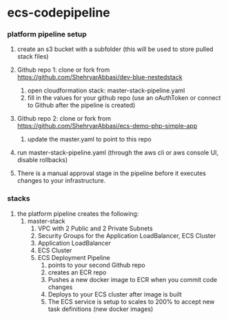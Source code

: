 # ecs-codepipeline

### platform pipeline setup
1. create an s3 bucket with a subfolder (this will be used to store pulled stack files)
2. Github repo 1: clone or fork from https://github.com/ShehryarAbbasi/dev-blue-nestedstack
    1. open cloudformation stack: master-stack-pipeline.yaml
    2. fill in the values for your github repo (use an oAuthToken or connect to Github after the pipeline is created)
3. Github repo 2: clone or fork from https://github.com/ShehryarAbbasi/ecs-demo-php-simple-app
    1. update the master.yaml to point to this repo

4. run master-stack-pipeline.yaml (through the aws cli or aws console UI, disable rollbacks)
5. There is a manual approval stage in the pipeline before it executes changes to your infrastructure.

### stacks
1. the platform pipeline creates the following:
    1. master-stack
        1. VPC with 2 Public and 2 Private Subnets
        2. Security Groups for the Application LoadBalancer, ECS Cluster
        3. Application LoadBalancer
        4. ECS Cluster
        5. ECS Deployment Pipeline
            1. points to your second Github repo
            2. creates an ECR repo
            3. Pushes a new docker image to ECR when you commit code changes
            4. Deploys to your ECS cluster after image is built
            3. The ECS service is setup to scales to 200% to accept new task definitions (new docker images)
